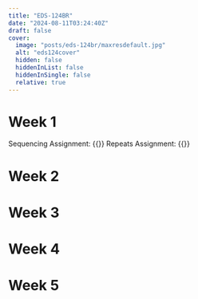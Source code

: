 ```yaml
---
title: "EDS-124BR"
date: "2024-08-11T03:24:40Z"
draft: false
cover:
  image: "posts/eds-124br/maxresdefault.jpg"
  alt: "eds124cover"
  hidden: false
  hiddenInList: false
  hiddenInSingle: false
  relative: true
---
```


# Week 1

Sequencing Assignment:
{{<youtube nBqKSlASPtU>}}
Repeats Assignment:
{{<youtube FZw-uZsHJqw>}}

# Week 2
# Week 3
# Week 4
# Week 5

